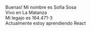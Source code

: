 Buenas! Mi nombre es Sofia Sosa\
 Vivo en La Matanza\
 Mi legajo es 164.471-3\
 Actualmente estoy aprendiendo React
 
